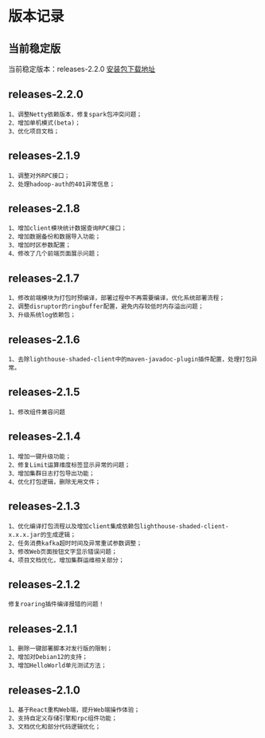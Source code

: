 # 版本记录

## 当前稳定版

当前稳定版本：releases-2.2.0  [安装包下载地址](https://lighthousedp-1300542249.cos.ap-nanjing.myqcloud.com/releases/lighthouse-2.2.0.tar.gz)

## releases-2.2.0

```
1、调整Netty依赖版本，修复spark包冲突问题；
2、增加单机模式(beta)；
3、优化项目文档；
```

## releases-2.1.9

```
1、调整对外RPC接口；
2、处理hadoop-auth的401异常信息；
```


## releases-2.1.8

```
1、增加client模块统计数据查询RPC接口；
2、增加数据备份和数据导入功能；
3、增加时区参数配置；
4、修改了几个前端页面展示问题；
```


## releases-2.1.7
```
1、修改前端模块为打包时预编译，部署过程中不再需要编译，优化系统部署流程；
2、调整disruptor的ringbuffer配置，避免内存较低时内存溢出问题；
3、升级系统log依赖包；
```

## releases-2.1.6
```
1、去除lighthouse-shaded-client中的maven-javadoc-plugin插件配置，处理打包异常。

```

## releases-2.1.5
```
1、修改组件兼容问题

```

## releases-2.1.4
```
1、增加一键升级功能；
2、修复Limit运算维度标签显示异常的问题；
3、增加集群日志打包导出功能；
4、优化打包逻辑，删除无用文件；
```

## releases-2.1.3
```
1、优化编译打包流程以及增加client集成依赖包lighthouse-shaded-client-x.x.x.jar的生成逻辑；
2、任务消费kafka超时时间及异常重试参数调整；
3、修改Web页面按钮文字显示错误问题；
4、项目文档优化，增加集群运维相关部分；
```

## releases-2.1.2
```
修复roaring插件编译报错的问题！
```

## releases-2.1.1
```
1、删除一键部署脚本对发行版的限制；
2、增加对Debian12的支持；
3、增加HelloWorld单元测试方法；
```

## releases-2.1.0
```
1、基于React重构Web端，提升Web端操作体验；
2、支持自定义存储引擎和rpc组件功能；
3、文档优化和部分代码逻辑优化；
```